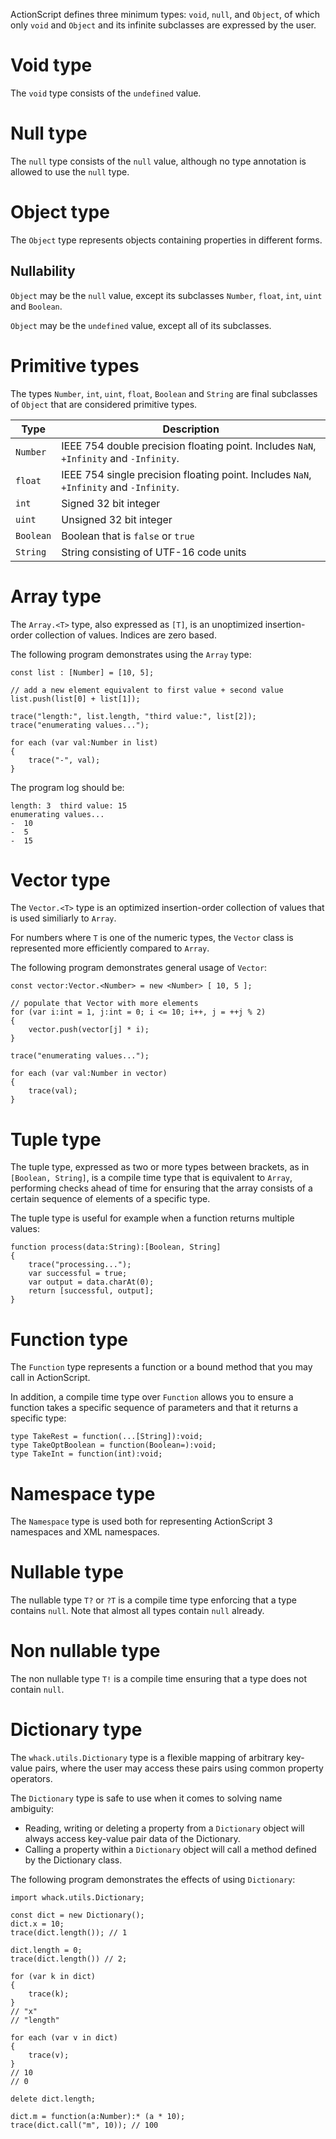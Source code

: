 ActionScript defines three minimum types: `void`, `null`, and `Object`, of which only `void` and `Object` and its infinite subclasses are expressed by the user.

# Void type

The `void` type consists of the `undefined` value.

# Null type

The `null` type consists of the `null` value, although no type annotation is allowed to use the `null` type.

# Object type

The `Object` type represents objects containing properties in different forms.

## Nullability

`Object` may be the `null` value, except its subclasses `Number`, `float`, `int`, `uint` and `Boolean`.

`Object` may be the `undefined` value, except all of its subclasses.

# Primitive types

The types `Number`, `int`, `uint`, `float`, `Boolean` and `String` are final subclasses of `Object` that are considered primitive types.

| Type           | Description |
| -------------- | ----------- |
| `Number`       | IEEE 754 double precision floating point. Includes `NaN`, `+Infinity` and `-Infinity`. |
| `float`        | IEEE 754 single precision floating point. Includes `NaN`, `+Infinity` and `-Infinity`. |
| `int`          | Signed 32 bit integer |
| `uint`         | Unsigned 32 bit integer |
| `Boolean`      | Boolean that is `false` or `true` |
| `String`       | String consisting of UTF-16 code units |

# Array type

The `Array.<T>` type, also expressed as `[T]`, is an unoptimized insertion-order collection of values. Indices are zero based.

The following program demonstrates using the `Array` type:

```
const list : [Number] = [10, 5];

// add a new element equivalent to first value + second value
list.push(list[0] + list[1]);

trace("length:", list.length, "third value:", list[2]);
trace("enumerating values...");

for each (var val:Number in list)
{
    trace("-", val);
}
```

The program log should be:

```
length: 3  third value: 15
enumerating values...
-  10
-  5
-  15
```

# Vector type

The `Vector.<T>` type is an optimized insertion-order collection of values that is used similiarly to `Array`.

For numbers where `T` is one of the numeric types, the `Vector` class is represented more efficiently compared to `Array`.

The following program demonstrates general usage of `Vector`:

```
const vector:Vector.<Number> = new <Number> [ 10, 5 ];

// populate that Vector with more elements
for (var i:int = 1, j:int = 0; i <= 10; i++, j = ++j % 2)
{
    vector.push(vector[j] * i);
}

trace("enumerating values...");

for each (var val:Number in vector)
{
    trace(val);
}
```

# Tuple type

The tuple type, expressed as two or more types between brackets, as in `[Boolean, String]`, is a compile time type that is equivalent to `Array`, performing checks ahead of time for ensuring that the array consists of a certain sequence of elements of a specific type.

The tuple type is useful for example when a function returns multiple values:

```
function process(data:String):[Boolean, String]
{
    trace("processing...");
    var successful = true;
    var output = data.charAt(0);
    return [successful, output];
}
```

# Function type

The `Function` type represents a function or a bound method that you may call in ActionScript.

In addition, a compile time type over `Function` allows you to ensure a function takes a specific sequence of parameters and that it returns a specific type:

```
type TakeRest = function(...[String]):void;
type TakeOptBoolean = function(Boolean=):void;
type TakeInt = function(int):void;
```

# Namespace type

The `Namespace` type is used both for representing ActionScript 3 namespaces and XML namespaces.

# Nullable type

The nullable type `T?` or `?T` is a compile time type enforcing that a type contains `null`. Note that almost all types contain `null` already.

# Non nullable type

The non nullable type `T!` is a compile time ensuring that a type does not contain `null`.

# Dictionary type

The `whack.utils.Dictionary` type is a flexible mapping of arbitrary key-value pairs, where the user may access these pairs using common property operators.

The `Dictionary` type is safe to use when it comes to solving name ambiguity:

- Reading, writing or deleting a property from a `Dictionary` object will always access key-value pair data of the Dictionary.
- Calling a property within a `Dictionary` object will call a method defined by the Dictionary class.

The following program demonstrates the effects of using `Dictionary`:

```
import whack.utils.Dictionary;

const dict = new Dictionary();
dict.x = 10;
trace(dict.length()); // 1

dict.length = 0;
trace(dict.length()) // 2;

for (var k in dict)
{
    trace(k);
}
// "x"
// "length"

for each (var v in dict)
{
    trace(v);
}
// 10
// 0

delete dict.length;

dict.m = function(a:Number):* (a * 10);
trace(dict.call("m", 10)); // 100
```